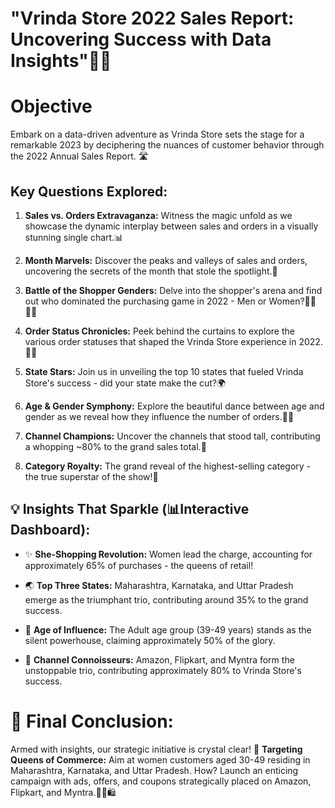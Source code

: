 # "Vrinda Store 2022 Sales Report: Uncovering Success with Data Insights"🚀💼

# Objective
Embark on a data-driven adventure as Vrinda Store sets the stage for a remarkable 2023 by deciphering the nuances of customer behavior through the 2022 Annual Sales Report. 🛣️

## Key Questions Explored:

1. **Sales vs. Orders Extravaganza:** Witness the magic unfold as we showcase the dynamic interplay between sales and orders in a visually stunning single chart.📊

2. **Month Marvels:** Discover the peaks and valleys of sales and orders, uncovering the secrets of the month that stole the spotlight.🌟

3. **Battle of the Shopper Genders:** Delve into the shopper's arena and find out who dominated the purchasing game in 2022 - Men or Women?👩‍🚀👨‍🚀

4. **Order Status Chronicles:** Peek behind the curtains to explore the various order statuses that shaped the Vrinda Store experience in 2022.🕵️‍♂️

5. **State Stars:** Join us in unveiling the top 10 states that fueled Vrinda Store's success - did your state make the cut?🌍

6. **Age & Gender Symphony:** Explore the beautiful dance between age and gender as we reveal how they influence the number of orders.💃🕺

7. **Channel Champions:** Uncover the channels that stood tall, contributing a whopping ~80% to the grand sales total.🛒

8. **Category Royalty:** The grand reveal of the highest-selling category - the true superstar of the show!👑

## 💡 Insights That Sparkle (📊Interactive Dashboard):

- ✨ **She-Shopping Revolution:** Women lead the charge, accounting for approximately 65% of purchases - the queens of retail!

- 🌏 **Top Three States:** Maharashtra, Karnataka, and Uttar Pradesh emerge as the triumphant trio, contributing around 35% to the grand success.

- 👥 **Age of Influence:** The Adult age group (39-49 years) stands as the silent powerhouse, claiming approximately 50% of the glory.

- 🚀 **Channel Connoisseurs:** Amazon, Flipkart, and Myntra form the unstoppable trio, contributing approximately 80% to Vrinda Store's success.


# 🌟 Final Conclusion:
Armed with insights, our strategic initiative is crystal clear! 🚀 **Targeting Queens of Commerce:** Aim at women customers aged 30-49 residing in Maharashtra, Karnataka, and Uttar Pradesh. How? Launch an enticing campaign with ads, offers, and coupons strategically placed on Amazon, Flipkart, and Myntra.🎯💄🛍️
